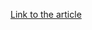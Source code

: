 [Link to the article](http://news.softpedia.com/news/cryptocurrency-mining-malware-discovered-targeting-seagate-nas-hard-drives-508119.shtml)
